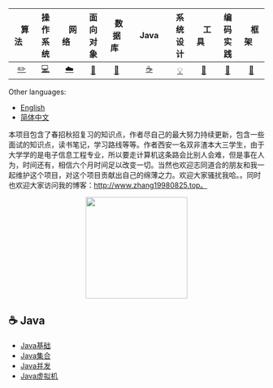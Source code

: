 | &nbsp;&nbsp;&nbsp;算法&nbsp;&nbsp;&nbsp; | 操作系统 | &nbsp;&nbsp;&nbsp;网络&nbsp;&nbsp;&nbsp; | 面向对象 | &nbsp;&nbsp;数据库&nbsp;&nbsp; | &nbsp;&nbsp;&nbsp;Java&nbsp;&nbsp;&nbsp; | 系统设计 | &nbsp;&nbsp;&nbsp;工具&nbsp;&nbsp;&nbsp; | 编码实践 | &nbsp;&nbsp;&nbsp;框架&nbsp;&nbsp;&nbsp; |
| :--------: | :---------: | :---------: | :---------: | :---------: | :---------:| :---------: | :-------: | :-------:| :------:|
| [:pencil2:](#pencil2-算法) | [:computer:](#computer-操作系统)|[:cloud:](#cloud-网络) | [:art:](#art-面向对象) |[:floppy_disk:](#floppy_disk-数据库)|  [:coffee:](#coffee-java)| [:bulb:](#bulb-系统设计)| [:wrench:](#wrench-工具)| [:watermelon:](#watermelon-编码实践)| [:rocket:](#rocket-框架) |


Other languages:

- [English](README.en-US.md)
- [简体中文](README.md)


本项目包含了春招秋招复习的知识点，作者尽自己的最大努力持续更新，包含一些面试的知识点，读书笔记，学习路线等等。作者西安一名双非渣本大三学生，由于大学学的是电子信息工程专业，所以要走计算机这条路会比别人会难，但是事在人为，时间还有，相信六个月时间足以改变一切。当然也欢迎志同道合的朋友和我一起维护这个项目，对这个项目贡献出自己的绵薄之力。欢迎大家骚扰我哈。。同时也欢迎大家访问我的博客：http://www.zhang19980825.top。
<div align="center">
    <img src="http://tu.027cgb.com/613363/wechat.png" width="200px">

</div> 



## :coffee: Java
- [Java基础](https://github.com/zhang19980825/Java-Road-to-God/blob/master/notes/Java%E5%9F%BA%E7%A1%80/Java%E5%9F%BA%E7%A1%80.md)
- [Java集合]()
- [Java并发](https://github.com/zhang19980825/Java-Road-to-God/blob/master/notes/Java%E5%B9%B6%E5%8F%91/Java%E5%B9%B6%E5%8F%91.md)
- [Java虚拟机](https://github.com/zhang19980825/Java-Road-to-God/blob/master/notes/Java%E8%99%9A%E6%8B%9F%E6%9C%BA/Java%E8%99%9A%E6%8B%9F%E6%9C%BA.md)
